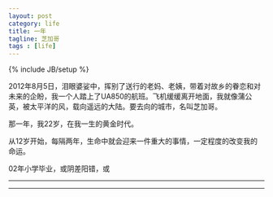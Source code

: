 ```yaml
---
layout: post
category: life
title: 一年
tagline: 芝加哥
tags : [life]
---
```

{% include JB/setup %}

2012年8月5日，泪眼婆娑中，挥别了送行的老妈、老姨，带着对故乡的眷恋和对未来的企盼，我一个人踏上了UA850的航班。飞机缓缓离开地面，我就像蒲公英，被太平洋的风，载向遥远的大陆。要去向的城市，名叫芝加哥。

那一年，我22岁，在我一生的黄金时代。

从12岁开始，每隔两年，生命中就会迎来一件重大的事情，一定程度的改变我的命运。

02年小学毕业，或阴差阳错，或

---




---






















